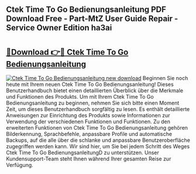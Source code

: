 ## Ctek Time To Go Bedienungsanleitung PDF Download Free - Part-MtZ User Guide Repair - Service Owner Edition ha3ai

# <h2><a href="http://df3sa0k.blite.top/?on=Ctek+Time+To+Go+Bedienungsanleitung">🔗Download 👉🔴 Ctek Time To Go Bedienungsanleitung</a></h2>

[![Ctek Time To Go Bedienungsanleitung new download](https://i.imgur.com/lujVjoI.png)](http://df3sa0k.blite.top/?on=Ctek+Time+To+Go+Bedienungsanleitung)
Beginnen Sie noch heute mit Ihrem neuen Ctek Time To Go Bedienungsanleitung! Dieses Benutzerhandbuch bietet einen detaillierten Überblick über die Merkmale und Funktionen des Produkts. Um mit Ihrem Ctek Time To Go Bedienungsanleitung zu beginnen, nehmen Sie sich bitte einen Moment Zeit, um dieses Benutzerhandbuch sorgfältig zu lesen. Es enthält detaillierte Anweisungen zur Einrichtung des Produkts sowie Informationen zur Verwendung der verschiedenen Funktionen und Funktionen. Zu den erweiterten Funktionen von Ctek Time To Go Bedienungsanleitung gehören Bilderkennung, Sprachbefehle, anpassbare Profile und automatische Backups, auf die alle über die schlanke und anpassbare Benutzeroberfläche zugegriffen werden kann. Wir sind hier, um Sie bei jedem Schritt des Weges Ctek Time To Go BedienungsanleitungD zu unterstützen. Unser Kundensupport-Team steht Ihnen während Ihrer gesamten Reise zur Verfügung.
